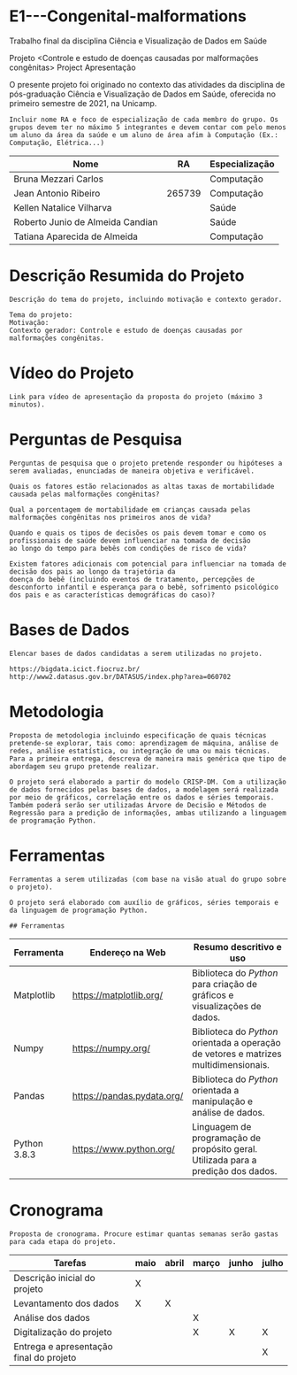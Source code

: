 # E1---Congenital-malformations
Trabalho final da disciplina Ciência e Visualização de Dados em Saúde

Projeto <Controle e estudo de doenças causadas por malformações congênitas>
Project <Control and study of diseases caused by congenital malformations>
Apresentação

O presente projeto foi originado no contexto das atividades da disciplina de pós-graduação Ciência e Visualização de Dados em Saúde, oferecida no primeiro semestre de 2021, na Unicamp.

    Incluir nome RA e foco de especialização de cada membro do grupo. Os grupos devem ter no máximo 5 integrantes e devem contar com pelo menos um aluno da área da saúde e um aluno de área afim à Computação (Ex.: Computação, Elétrica...)
    
Nome | RA | Especialização
----- | ----- | -----
Bruna Mezzari Carlos             | | Computação
Jean Antonio Ribeiro             | 265739 | Computação
Kellen Natalice Vilharva         | | Saúde
Roberto Junio de Almeida Candian | | Saúde
Tatiana Aparecida de Almeida     | | Computação

# Descrição Resumida do Projeto

    Descrição do tema do projeto, incluindo motivação e contexto gerador.
    
    Tema do projeto: 
    Motivação: 
    Contexto gerador: Controle e estudo de doenças causadas por malformações congênitas.
    
# Vídeo do Projeto

    Link para vídeo de apresentação da proposta do projeto (máximo 3 minutos).



# Perguntas de Pesquisa

    Perguntas de pesquisa que o projeto pretende responder ou hipóteses a serem avaliadas, enunciadas de maneira objetiva e verificável.
    
    Quais os fatores estão relacionados as altas taxas de mortabilidade causada pelas malformações congênitas?
    
    Qual a porcentagem de mortabilidade em crianças causada pelas malformações congênitas nos primeiros anos de vida?
    
    Quando e quais os tipos de decisões os pais devem tomar e como os profissionais de saúde devem influenciar na tomada de decisão 
    ao longo do tempo para bebês com condições de risco de vida?
    
    Existem fatores adicionais com potencial para influenciar na tomada de decisão dos pais ao longo da trajetória da 
    doença do bebê (incluindo eventos de tratamento, percepções de desconforto infantil e esperança para o bebê, sofrimento psicológico 
    dos pais e as características demográficas do caso)?

# Bases de Dados

    Elencar bases de dados candidatas a serem utilizadas no projeto.
    
    https://bigdata.icict.fiocruz.br/
    http://www2.datasus.gov.br/DATASUS/index.php?area=060702

# Metodologia

    Proposta de metodologia incluindo especificação de quais técnicas pretende-se explorar, tais como: aprendizagem de máquina, análise de redes, análise estatística, ou integração de uma ou mais técnicas. Para a primeira entrega, descreva de maneira mais genérica que tipo de abordagem seu grupo pretende realizar.
    
    O projeto será elaborado a partir do modelo CRISP-DM. Com a utilização de dados fornecidos pelas bases de dados, a modelagem será realizada por meio de gráficos, correlação entre os dados e séries temporais. Também poderá serão ser utilizadas Árvore de Decisão e Métodos de Regressão para a predição de informações, ambas utilizando a linguagem de programação Python. 

# Ferramentas

    Ferramentas a serem utilizadas (com base na visão atual do grupo sobre o projeto).
    
    O projeto será elaborado com auxílio de gráficos, séries temporais e da linguagem de programação Python.
    
    ## Ferramentas

Ferramenta | Endereço na Web | Resumo descritivo e uso
----- | ----- | -----
Matplotlib | https://matplotlib.org/ | Biblioteca do _Python_ para criação de gráficos e visualizações de dados.
Numpy | https://numpy.org/ | Biblioteca do _Python_ orientada a operação de vetores e matrizes multidimensionais.
Pandas | https://pandas.pydata.org/ | Biblioteca do _Python_ orientada a manipulação e análise de dados.
Python 3.8.3 | https://www.python.org/ | Linguagem de programação de propósito geral. Utilizada para a predição dos dados.


# Cronograma

    Proposta de cronograma. Procure estimar quantas semanas serão gastas para cada etapa do projeto.
    
Tarefas | maio | abril | março | junho | julho
----- | ----- | ----- | ----- | ----- | -----
Descrição inicial do projeto            | X |   |   |   |
Levantamento dos dados                  | X | X |   |   |
Análise dos dados                       |   |   | X |   |
Digitalização do projeto                |   |   | X | X | X
Entrega e apresentação final do projeto |   |   |   |   | X
